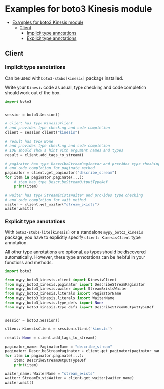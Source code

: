 <a id="examples-for-boto3-kinesis-module"></a>

# Examples for boto3 Kinesis module

- [Examples for boto3 Kinesis module](#examples-for-boto3-kinesis-module)
  - [Client](#client)
    - [Implicit type annotations](#implicit-type-annotations)
    - [Explicit type annotations](#explicit-type-annotations)

<a id="client"></a>

## Client

<a id="implicit-type-annotations"></a>

### Implicit type annotations

Can be used with `boto3-stubs[kinesis]` package installed.

Write your `Kinesis` code as usual, type checking and code completion should
work out of the box.

```python
import boto3


session = boto3.Session()

# client has type KinesisClient
# and provides type checking and code completion
client = session.client("kinesis")

# result has type None
# and provides type checking and code completion
# IDE should show a hint with argument names and types
result = client.add_tags_to_stream()

# paginator has type DescribeStreamPaginator and provides type checking
# and code completion for paginate method
paginator = client.get_paginator("describe_stream")
for item in paginator.paginate(...):
    # item has type DescribeStreamOutputTypeDef
    print(item)

# waiter has type StreamExistsWaiter and provides type checking
# and code completion for wait method
waiter = client.get_waiter("stream_exists")
waiter.wait()
```

<a id="explicit-type-annotations"></a>

### Explicit type annotations

With `boto3-stubs-lite[kinesis]` or a standalone `mypy_boto3_kinesis` package,
you have to explicitly specify `client: KinesisClient` type annotation.

All other type annotations are optional, as types should be discovered
automatically. However, these type annotations can be helpful in your functions
and methods.

```python
import boto3

from mypy_boto3_kinesis.client import KinesisClient
from mypy_boto3_kinesis.paginator import DescribeStreamPaginator
from mypy_boto3_kinesis.waiter import StreamExistsWaiter
from mypy_boto3_kinesis.literals import PaginatorName
from mypy_boto3_kinesis.literals import WaiterName
from mypy_boto3_kinesis.type_defs import None
from mypy_boto3_kinesis.type_defs import DescribeStreamOutputTypeDef


session = boto3.Session()

client: KinesisClient = session.client("kinesis")

result: None = client.add_tags_to_stream()

paginator_name: PaginatorName = "describe_stream"
paginator: DescribeStreamPaginator = client.get_paginator(paginator_name)
for item in paginator.paginate(...):
    item: DescribeStreamOutputTypeDef
    print(item)

waiter_name: WaiterName = "stream_exists"
waiter: StreamExistsWaiter = client.get_waiter(waiter_name)
waiter.wait()
```
